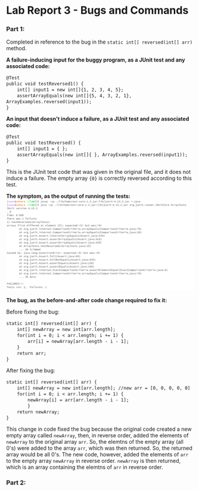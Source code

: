 
# Lab Report 3 - Bugs and Commands

### Part 1:

Completed in reference to the bug in the `static int[] reversed(int[] arr)` method.

**A failure-inducing input for the buggy program, as a JUnit test and any associated code:**
```
@Test
public void testReversed1() {
	int[] input1 = new int[]{1, 2, 3, 4, 5};
	assertArrayEquals(new int[]{5, 4, 3, 2, 1}, ArrayExamples.reversed(input1));
}
```

**An input that doesn't induce a failure, as a JUnit test and any associated code:**
```
@Test
public void testReversed() {
	int[] input1 = { };
	assertArrayEquals(new int[]{ }, ArrayExamples.reversed(input1));
}
```
This is the JUnit test code that was given in the original file, and it does not induce a failure. The empty array `{0}` is correctly reversed according to this test.

**The symptom, as the output of running the tests:**
![](FailureOutput.png)


**The bug, as the before-and-after code change required to fix it:**

Before fixing the bug:
```
static int[] reversed(int[] arr) {
	int[] newArray = new int[arr.length];
	for(int i = 0; i < arr.length; i += 1) {
		arr[i] = newArray[arr.length - i - 1];
	}
	return arr;
}
```

After fixing the bug:
```
static int[] reversed(int[] arr) {
	int[] newArray = new int[arr.length]; //new arr = [0, 0, 0, 0, 0]
	for(int i = 0; i < arr.length; i += 1) {
		newArray[i] = arr[arr.length - i - 1];
    	}
	return newArray;
}
```

This change in code fixed the bug because the original code created a new empty array called `newArray`, then, in reverse order, added the elements of `newArray` to the original array `arr`. So, the elemtns of the empty array (all 0's) were added to the array `arr`, which was then returned. So, the returned array would be all 0's.
The new code, however, added the elements of `arr` to the empty array `newArray` in reverse order. `newArray` is then returned, which is an array containing the elemtns of `arr` in reverse order. 

### Part 2:
